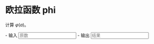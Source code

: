 # 欧拉函数 phi

计算 $\varphi(a)$。

<div class="grid cards" id="calc" markdown>
- 输入
    <input class="md-input md-input--stretch" id="input-a" type="number" placeholder="原数">
- 输出
    <input class="md-input md-input--stretch" id="output" placeholder="结果" readonly>
</div>

<script>
window.onload = function() {
    register_calc($("#calc"), function(params) {
        a = parseInt(params.a.val());
        if(!Number.isInteger(a)|| a < 0) return "参数错误";
        if(a > Number.MAX_SAFE_INTEGER) return "超出计算范围";
        return String(phi(a));
    }, {a: $("#input-a")}, $("#output"));
}
</script>